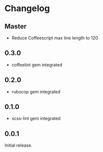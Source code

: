 # Changelog

## Master

* Reduce Coffeescript max line length to 120

## 0.3.0

* coffeelint gem integrated

## 0.2.0

* rubocop gem integrated

## 0.1.0

* scss-lint gem integrated

## 0.0.1

Initial release.
